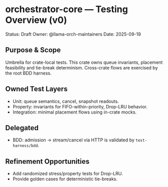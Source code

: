 # orchestrator-core — Testing Overview (v0)

Status: Draft
Owner: @llama-orch-maintainers
Date: 2025-09-19

## Purpose & Scope

Umbrella for crate-local tests. This crate owns queue invariants, placement feasibility and tie-break determinism. Cross-crate flows are exercised by the root BDD harness.

## Owned Test Layers

- Unit: queue semantics, cancel, snapshot readouts.
- Property: invariants for FIFO-within-priority, Drop-LRU behavior.
- Integration: minimal placement flows using in-crate mocks.

## Delegated

- BDD: admission → stream/cancel via HTTP is validated by `test-harness/bdd`.

## Refinement Opportunities

- Add randomized stress/property tests for Drop-LRU.
- Provide golden cases for deterministic tie-breaks.
